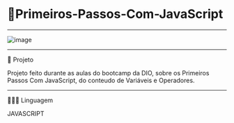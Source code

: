 # 🚀Primeiros-Passos-Com-JavaScript
****************************************************************************************************


![image](https://user-images.githubusercontent.com/72118415/196337161-8aa09e79-9f40-4a4f-9e3e-37a6c50329f5.png)


****************************************************************************************************
🍒 Projeto

Projeto feito durante as aulas do bootcamp da DIO, sobre os Primeiros Passos Com JavaScript, do 
conteudo de Variáveis e Operadores.
***************************************************************************************************
👩🏻‍💻 Linguagem


JAVASCRIPT
